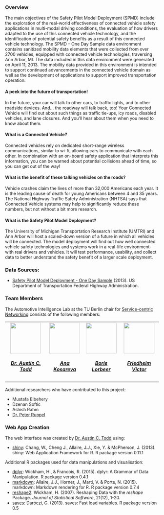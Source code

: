 ### Overview
The main objectives of the Safety Pilot Model Deployment (SPMD) include the exploration of the real-world effectiveness of connected vehicle safety applications in multi-modal driving conditions, the evaluation of how drivers adapted to the use of this connected vehicle technology, and the identification of potential safety benefits as a result of this connected vehicle technology. The SPMD – One Day Sample data environment contains sanitized mobility data elements that were collected from over 2700 vehicles, equipped with connected vehicle technologies, traversing Ann Arbor, MI. The data included in this data environment were generated on April 11, 2013. The mobility data provided in this environment is intended to support continued advancements in the connected vehicle domain as well as the development of applications to support improved transportation operation.

#### A peek into the future of transportation!
In the future, your car will talk to other cars, to traffic lights, and to other roadside devices. And... the roadway will talk back, too!
Your Connected Vehicle will find out about such things as traffic tie-ups, icy roads, disabled vehicles, and lane closures. And you'll hear about them when you need to know about them.

#### What is a Connected Vehicle?
Connected vehicles rely on dedicated short-range wireless communications, similar to wi-fi, allowing cars to communicate with each other. In combination with an on-board safety application that interprets this information, you can be warned about potential collisions ahead of time, so you can get out of the way!

#### What is the benefit of these talking vehicles on the roads?
Vehicle crashes claim the lives of more than 32,000 Americans each year. It is the leading cause of death for young Americans between 4 and 35 years. The National Highway Traffic Safety Administration (NHTSA) says that Connected Vehicle systems may help to significantly reduce these numbers, but not without a bit more research.

#### What is the Safety Pilot Model Deployment?
The University of Michigan Transportation Research Institute (UMTRI) and Ann Arbor will host a scaled-down version of a future in which all vehicles will be connected. The model deployment will find out how well connected vehicle safety technologies and systems work in a real-life environment-with real drivers and vehicles. It will test performance, usability, and collect data to better understand the safety benefit of a larger scale deployment.

### Data Sources:

* <a href="https://www.its-rde.net/data/showds?dataEnvironmentNumber=10014" target="_blank">Safety Pilot Model Deployment - One Day Sample</a> (2013).  US Department of Transportation Federal Highway Administration. 

### Team Members
The Automotive Intelligence Lab at the TU Berlin chair for <a href="http://www.snet.tu-berlin.de" target="_blank">Service-centric Networking</a> consists of the following members:

<dl>
<table border="0" width="100%" style="text-align:center">
<tbody>
<tr>
<td><a href="http://www.snet.tu-berlin.de/menue/team/austin_todd/"  target="_blank"><img src="http://www.snet.tu-berlin.de/fileadmin/fg220/logos/Austin_01.jpg" style="height: 100px"><h5>Dr. Austin C. Todd</a></h5></td>
<td><a href="http://www.snet.tu-berlin.de/menue/team/ana_kosareva/" target="_blank"><img src="http://www.snet.tu-berlin.de/fileadmin/fg220/kosareva.jpg" style="height: 100px"><h5>Ana Kosareva</a></h5></td>
<td><a href="http://www.snet.tu-berlin.de/menue/team/boris_lorbeer/" target="_blank"><img src="http://www.snet.tu-berlin.de/fileadmin/fg220/Photos/B.Lorbeer.png" style="height: 100px"><h5>Boris Lorbeer</a></h5></td>
<td><a href="http://www.snet.tu-berlin.de/menue/team/friedhelm_victor/" target="_blank"><img src="http://www.snet.tu-berlin.de/fileadmin/fg220/Photos/f.victor.jpg" style="height: 100px"><h5>Friedhelm Victor</a></h5></td>
</tr>
</tbody>
</table>
</dl>

Additional researchers who have contributed to this project:

* Mustafa Elbehery
* Dzenan Softic
* Ashish Rahm
* <a href="http://www.snet.tu-berlin.de/menue/team/peter_ruppel/" target="_blank">Dr. Peter Ruppel</a>

### Web App Creation
The web interface was created by <a href="http://www.austinctodd.com"  target="_blank">Dr. Austin C. Todd</a> using:

* <a href="http://cran.r-project.org/web/packages/shiny" target="_blank">shiny</a>: Chang, W., Cheng J., Allaire, J.J., Xie, Y. & McPherson, J. (2013). shiny: Web Application Framework for R. R package version 0.11.1

Additional R packages used for data manipulations and visualisation:

* <a href="http://cran.r-project.org/web/packages/dplyr" target="_blank">dplyr</a>: Wickham, H., & Francois, R. (2015). dplyr: A Grammar of Data Manipulation. R package version 0.4.1
* <a href="http://cran.r-project.org/web/packages/markdown" target="_blank">markdown</a>: Allaire, J.J., Horner, J., Marti, V. & Porte, N. (2015). markdown: Markdown rendering for R. R package version 0.7.4
* <a href="http://cran.r-project.org/web/packages/reshape2" target="_blank">reshape2</a>: Wickham, H. (2007). Reshaping Data with the *reshape* Package. *Journal of Statistical Software*, 21(12), 1-20.
* <a href="http://cran.r-project.org/web/packages/saves" target="_blank">saves</a>: Dar&oacute;czi, G. (2013). saves: Fast load variables. R package version 0.5
<br>
<br>
